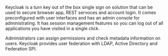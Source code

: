 Keycloak is a turn key out of the box single sign on solution that can be used to secure browser app, REST servoces and account login. It comes preconfigured with user interfaces and has an admin console for administrating. It has session management features so you can log out of all applications you have visited in a single click. 

Administrators can assign permissions and check metadata information on users. Keycloak provides user federation with LDAP, Active Directory and Federation SPI. 

